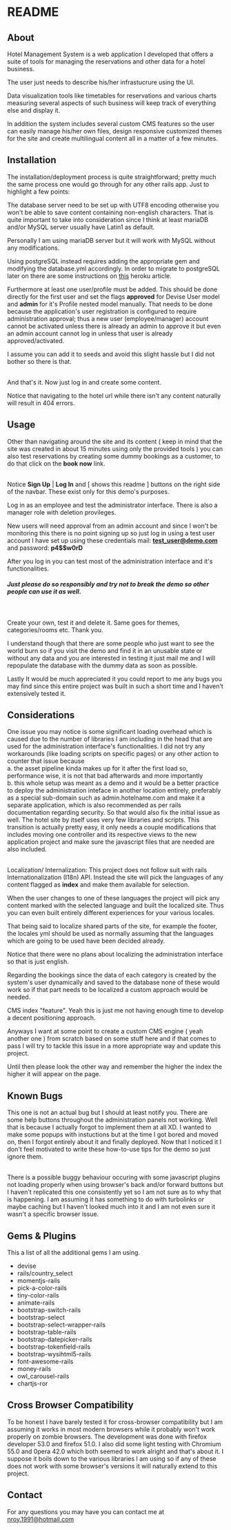 # README

## About

Hotel Management System is a web application I developed that offers a suite of tools for managing the reservations and other data for a hotel business.

The user just needs to describe his/her infrastucrure using the UI.

Data visualization tools like timetables for reservations and various charts measuring several aspects of such business will keep track of everything else and display it.

In addition the system includes several custom CMS features so the user can easily manage his/her own files, design responsive customized themes for the site and create multilingual content all in a matter of a few minutes.</br>

## Installation

The installation/deployment process is quite straightforward; pretty much the same process one would go through for any other rails app.
Just to highlight a few points:

The database server need to be set up with UTF8 encoding otherwise you won't be able to save content containing non-english characters. That is quite important to take into consideration since I think at least mariaDB and/or MySQL server usually have Latin1 as default.

Personally I am using mariaDB server but it will work with MySQL without any modifications.

Using postgreSQL instead requires adding the appropriate gem and modifying the database.yml accordingly.
In order to migrate to postgreSQL later on there are some instructions on <a target="_blank" href="https://devcenter.heroku.com/articles/heroku-mysql">this</a> heroku article.

Furthermore at least one user/profile must be added. This should be done directly for the first user and set the flags <b>approved</b> for Devise User model and <b>admin</b> for it's Profile nested model manually. That needs to be done because the application's user registration is configured to require administration approval; thus a new user (employee/manager) account cannot be activated unless there is already an admin to approve it but even an admin account cannot log in unless that user is already approved/activated.

I assume you can add it to seeds and avoid this slight hassle but I did not bother so there is that. </br></br>

And that's it. Now just log in and create some content.

Notice that navigating to the hotel url while there isn't any content naturally will result in 404 errors.

## Usage

Other than navigating around the site and its content ( keep in mind that the site was created in about 15 minutes using only the provided tools ) you can also test reservations by creating some dummy bookings as a customer, to do that click on the <b>book now</b> link.<br><br>

Notice <b> <i class="glyphicon glyphicon-user"></i> Sign Up</b> | <b><i class="glyphicon glyphicon-log-in"></i> Log In</b> and <b><i class="fa fa-book"></i></b> [ shows this readme ] buttons on the right side of the navbar. These exist only for this demo's purposes.

Log in as an employee and test the administrator interface. There is also a manager role with deletion provileges.

New users will need approval from an admin account and since I won't be monitoring this there is no point signing up so just log in using a test user account I have set up using these credentials mail: <b>test_user@demo.com</b> and password: <b>p4$$w0rD</b>

After you log in you can test most of the administration interface and it's functionalities.

<h5><b>Just please do so responsibly and try not to break the demo so other people can use it as well. </b></h5></br>

Create your own, test it and delete it.
Same goes for themes, categories/rooms etc. Thank you.

I understand though that there are some people who just want to see the world burn so if you visit the demo and find it in an unusable state or without any data and you are interested in testing it just mail me and I will repopulate the database with the dummy data as soon as possible.

Lastly It would be much appreciated it you could report to me any bugs you may find since this entire project was built in such a short time and I haven't extensively tested it.

## Considerations

<i class="fa fa-info-circle text-info"></i> One issue you may notice is some significant loading overhead which is caused due to the number of libraries I am including in the head that are used for the administration interface's functionalities. I did not try any workarounds (like loading scripts on specific pages) or any other action to counter that issue because</br>
    a. the asset pipeline kinda makes up for it after the first load so, performance wise, it is not that bad afterwards and more importantly</br>
    b. this whole setup was meant as a demo and it would be a better practice to deploy the administration inteface in another location entirely, preferably as a special sub-domain such as admin.hotelname.com and make it a separate application, which is also recommended as per rails documentation regarding security.
    So that would also fix the initial issue as well. The hotel site by itself uses very few libraries and scripts. This transition is actually pretty easy, it only needs a couple modifications that includes moving one controller and its respective views to the new application project and make sure the javascript files that are needed are also included.</br></br>

<i class="fa fa-info-circle text-info"></i> Localization/ Internalization: This project does not follow suit with rails Internationalization (I18n) API. Instead the site will pick the languages of any content flagged as <b>index</b> and make them available for selection.

When the user changes to one of these languages the project will pick any content marked with the selected language and built the localized site. Thus you can even built entirely different experiences for your various locales.

That being said to localize shared parts of the site, for example the footer, the locales yml should be used as normally assuming that the languages which are going to be used have been decided already.

Notice that there were no plans about localizing the administration interface so that is just english.

Regarding the bookings since the data of each category is created by the system's user dynamically and saved to the database none of these would work so if that part needs to be localized a custom approach would be needed.

<i class="fa fa-info-circle text-info"></i> CMS index "feature". Yeah this is just me not having enough time to develop a decent positioning approach.

Anyways I want at some point to create a custom CMS engine ( yeah another one ) from scratch based on some stuff here and if that comes to pass I will try to tackle this issue in a more appropriate way and update this project.

Until then please look the other way and remember the higher the index the higher it will appear on the page.

## Known Bugs

<i class="fa fa-bug text-warning"></i> This one is not an actual bug but I should at least notify you. There are some help buttons throughout the administration panels not working. Well that is because I actually forgot to implement them at all XD. I wanted to make some popups with instuctions but at the time I got bored and moved on, then I forgot entirely about it and finally deployed. Now that I noticed it I don't feel motivated to write these how-to-use tips for the demo so just ignore them.</br></br>

<i class="fa fa-bug text-warning"></i> There is a possible buggy behaviour occuring with some javascript plugins not loading properly when using browser's back and/or forward buttons but I haven't replicated this one consistently yet so I am not sure as to why that is happening. I am assuming it has something to do with turbolinks or maybe caching but I haven't looked much into it and I am not even sure it wasn't a specific browser issue.

## Gems & Plugins
This a list of all the additional gems I am using.

<ul class="text-left">
      <li><a target="_blank" href="https://rubygems.org/gems/devise"><i class="fa fa-diamond"></i></a> <a target="_blank" href="https://github.com/plataformatec/devise"><i class="fa fa-github"></i></a> devise</li>
      <li><a target="_blank" href="https://rubygems.org/gems/country_select"><i class="fa fa-diamond"></i></a> <a target="_blank" href="https://github.com/rails/country_select"><i class="fa fa-github"></i></a> rails/country_select</li>
      <li><a target="_blank" href="https://rubygems.org/gems/momentjs-rails"><i class="fa fa-diamond"></i></a> <a target="_blank" href="https://github.com/derekprior/momentjs-rails"><i class="fa fa-github"></i></a> momentjs-rails</li>
      <li><a target="_blank" href="https://rubygems.org/gems/pick-a-color-rails"><i class="fa fa-diamond"></i></a> <a target="_blank" href="https://github.com/jkaipr/pick-a-color-rails"><i class="fa fa-github"></i></a> pick-a-color-rails</li>
      <li><a target="_blank" href="https://rubygems.org/gems/tiny-color-rails"><i class="fa fa-diamond"></i></a> <a target="_blank" href="https://github.com/jkaipr/tiny-color-rails"><i class="fa fa-github"></i></a> tiny-color-rails</li>
      <li><a target="_blank" href="https://rubygems.org/gems/animate-rails"><i class="fa fa-diamond"></i></a> <a target="_blank" href="https://github.com/camelmasa/animate-rails"><i class="fa fa-github"></i></a> animate-rails</li>
      <li><a target="_blank" href="https://rubygems.org/gems/bootstrap-switch-rails"><i class="fa fa-diamond"></i></a> <a target="_blank" href="https://github.com/manuelvanrijn/bootstrap-switch-rails"><i class="fa fa-github"></i></a> bootstrap-switch-rails</li>
      <li><a target="_blank" href="https://rubygems.org/gems/bootstrap-select-rails"><i class="fa fa-diamond"></i></a> <a target="_blank" href="https://github.com/silviomoreto/bootstrap-select"><i class="fa fa-github"></i></a> bootstrap-select</li>
      <li><a target="_blank" href="https://rubygems.org/gems/bootstrap-select-wrapper-rails"><i class="fa fa-diamond"></i></a> <a target="_blank" href="https://github.com/TheDonDope/bootstrap-select-wrapper-rails"><i class="fa fa-github"></i></a> bootstrap-select-wrapper-rails</li>
      <li><a target="_blank" href="https://rubygems.org/gems/bootstrap-table-rails"><i class="fa fa-diamond"></i></a> <a target="_blank" href="https://github.com/bjevanchiu/bootstrap-table-rails"><i class="fa fa-github"></i></a> bootstrap-table-rails</li>
      <li><a target="_blank" href="https://rubygems.org/gems/bootstrap-datepicker-rails"><i class="fa fa-diamond"></i></a> <a target="_blank" href="https://github.com/Nerian/bootstrap-datepicker-rails"><i class="fa fa-github"></i></a> bootstrap-datepicker-rails</li>
      <li><a target="_blank" href="https://rubygems.org/gems/bootstrap_tokenfield_rails"><i class="fa fa-diamond"></i></a> <a target="_blank" href="https://github.com/icicletech/bootstrap-tokenfield-rails"><i class="fa fa-github"></i></a> bootstrap-tokenfield-rails</li>
      <li><a target="_blank" href="https://rubygems.org/gems/bootstrap-wysihtml5-rails"><i class="fa fa-diamond"></i></a> <a target="_blank" href="https://github.com/Nerian/bootstrap-wysihtml5-rails"><i class="fa fa-github"></i></a> bootstrap-wysihtml5-rails</li>
      <li><a target="_blank" href="https://rubygems.org/gems/font-awesome-rails"><i class="fa fa-diamond"></i></a> <a target="_blank" href="https://github.com/bokmann/font-awesome-rails"><i class="fa fa-github"></i></a> font-awesome-rails</li>
      <li><a target="_blank" href="https://rubygems.org/gems/money-rails"><i class="fa fa-diamond"></i></a> <a target="_blank" href="https://github.com/RubyMoney/money-rails"><i class="fa fa-github"></i></a> money-rails</li>
      <li><a target="_blank" href="https://rubygems.org/gems/owl_carousel-rails"><i class="fa fa-diamond"></i></a> <a target="_blank" href="https://github.com/nicrou/owl_carousel-rails"><i class="fa fa-github"></i></a> owl_carousel-rails</li>
      <li><a target="_blank" href="https://rubygems.org/gems/chartjs-ror"><i class="fa fa-diamond"></i></a> <a target="_blank" href="https://github.com/airblade/chartjs-ror"><i class="fa fa-github"></i></a> chartjs-ror</li>
    </ul>

 ## Cross Browser Compatibility
To be honest I have barely tested it for cross-browser compatibility but I am assuming it works in
    most modern browsers while it probably won't work properly on zombie browsers.
    The development was done with firefox developer 53.0 and firefox 51.0. I also did some
    light testing with Chromium 55.0 and 0pera 42.0 which both seemed to work alright and that's about it.
    I suppose it boils down to the various libraries I am using so if any of these does not work with some browser's versions it will naturally extend to this project.

## Contact
For any questions you may have you can contact me at <a href="mailto:nroy.1991@hotmail.com">nroy.1991@hotmail.com</a>
